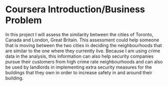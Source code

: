 # Coursera Introduction/Business Problem

In this project I will assess the similarity between the cities of Toronto, Canada and London, Great Britain. 
This assessment could help someone that is moving between the two cities in deciding the neighbourhoods that are similar to the one where they currently live. Because I am using crime data in the analysis, this information can also help security companies pursue their customers from high crime rate neighbourhoods and can also be used by landlords in implementing extra security measures for the buildings that they own in order to increase safety in and around their building.



```python

```
